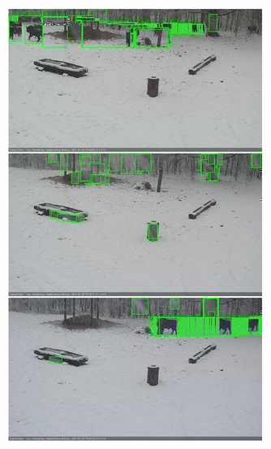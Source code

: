 ![20210125-150445-151451](in2/20210125/20210125-150445-151451_0_.jpg)
![20210125-151457-152504](in2/20210125/20210125-151457-152504_0_.jpg)
![20210125-152510-153516](in2/20210125/20210125-152510-153516_0_.jpg)
